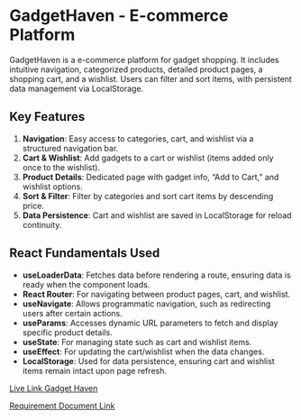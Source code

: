 
# GadgetHaven - E-commerce Platform

GadgetHaven is a e-commerce platform for gadget shopping. It includes intuitive navigation, categorized products, detailed product pages, a shopping cart, and a wishlist. Users can filter and sort items, with persistent data management via LocalStorage.

## Key Features

1. **Navigation**: Easy access to categories, cart, and wishlist via a structured navigation bar.
2. **Cart & Wishlist**: Add gadgets to a cart or wishlist (items added only once to the wishlist).
3. **Product Details**: Dedicated page with gadget info, “Add to Cart,” and wishlist options.
4. **Sort & Filter**: Filter by categories and sort cart items by descending price.
5. **Data Persistence**: Cart and wishlist are saved in LocalStorage for reload continuity.

## React Fundamentals Used

- **useLoaderData**: Fetches data before rendering a route, ensuring data is ready when the component loads.
- **React Router**: For navigating between product pages, cart, and wishlist.
- **useNavigate**: Allows programmatic navigation, such as redirecting users after certain actions.
- **useParams**: Accesses dynamic URL parameters to fetch and display specific product details.
- **useState**: For managing state such as cart and wishlist items.
- **useEffect**: For updating the cart/wishlist when the data changes.
- **LocalStorage**: Used for data persistence, ensuring cart and wishlist items remain intact upon page refresh.

[Live Link Gadget Haven](https://gadget-heaven-react.netlify.app/) 

[Requirement Document Link](/public/requirements.pdf)